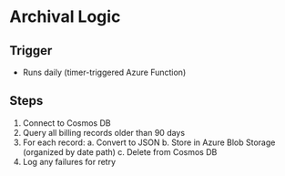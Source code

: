 # Archival Logic

## Trigger
- Runs daily (timer-triggered Azure Function)

## Steps
1. Connect to Cosmos DB
2. Query all billing records older than 90 days
3. For each record:
   a. Convert to JSON
   b. Store in Azure Blob Storage (organized by date path)
   c. Delete from Cosmos DB
4. Log any failures for retry
